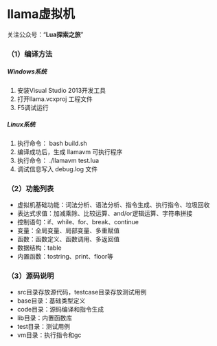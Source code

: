 # llama虚拟机

关注公众号：“**Lua探索之旅**”

### （1）编译方法
##### Windows系统
1. 安装Visual Studio 2013开发工具
2. 打开llama.vcxproj 工程文件
3. F5调试运行

##### Linux系统
1. 执行命令： bash build.sh
2. 编译成功后，生成 llamavm 可执行程序
3. 执行命令： ./llamavm test.lua
4. 调试信息写入 debug.log 文件

### （2）功能列表
- 虚拟机基础功能：词法分析、语法分析、指令生成、执行指令、垃圾回收
- 表达式求值：加减乘除、比较运算、and/or逻辑运算、字符串拼接
- 控制语句：if、while、for、break、continue
- 变量：全局变量、局部变量、多重赋值
- 函数：函数定义、函数调用、多返回值
- 数据结构：table
- 内置函数：tostring、print、floor等

### （3）源码说明
- src目录存放源代码，testcase目录存放测试用例
- base目录：基础类型定义
- code目录：源码编译和指令生成
- lib目录：内置函数库
- test目录：测试用例
- vm目录：执行指令和gc


